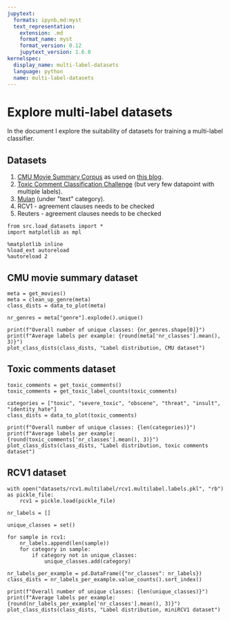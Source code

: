 ```yaml
---
jupytext:
  formats: ipynb,md:myst
  text_representation:
    extension: .md
    format_name: myst
    format_version: 0.12
    jupytext_version: 1.6.0
kernelspec:
  display_name: multi-label-datasets
  language: python
  name: multi-label-datasets
---
```


# Explore multi-label datasets
In the document I explore the suitability of datasets for training a multi-label classifier.

## Datasets
1. [CMU Movie Summary Corpus](http://www.cs.cmu.edu/~ark/personas/) as used on [this blog](https://towardsdatascience.com/multi-label-text-classification-5c505fdedca8).
2. [Toxic Comment Classification Challenge](https://www.kaggle.com/c/jigsaw-toxic-comment-classification-challenge) (but very few datapoint with multiple labels).
3. [Mulan](http://mulan.sourceforge.net/datasets-mlc.html) (under "text" category).
4. RCV1 - agreement clauses needs to be checked
5. Reuters - agreement clauses needs to be checked

```{code-cell} ipython3
from src.load_datasets import *
import matplotlib as mpl

%matplotlib inline
%load_ext autoreload
%autoreload 2
```

## CMU movie summary dataset
```{code-cell} ipython3
meta = get_movies()
meta = clean_up_genre(meta)
class_dists = data_to_plot(meta)

nr_genres = meta["genre"].explode().unique()

print(f"Overall number of unique classes: {nr_genres.shape[0]}")
print(f"Average labels per example: {round(meta['nr_classes'].mean(), 3)}")
plot_class_dists(class_dists, "Label distribution, CMU dataset")
```

## Toxic comments dataset
```{code-cell} ipython3
toxic_comments = get_toxic_comments()
toxic_comments = get_toxic_label_counts(toxic_comments)

categories = ["toxic", "severe_toxic", "obscene", "threat", "insult", "identity_hate"]
class_dists = data_to_plot(toxic_comments)

print(f"Overall number of unique classes: {len(categories)}")
print(f"Average labels per example: {round(toxic_comments['nr_classes'].mean(), 3)}")
plot_class_dists(class_dists, "Label distribution, toxic comments dataset")
```

## RCV1 dataset
```{code-cell} ipython3
with open("datasets/rcv1.multilabel/rcv1.multilabel.labels.pkl", "rb") as pickle_file:
    rcv1 = pickle.load(pickle_file)

nr_labels = []

unique_classes = set()

for sample in rcv1:
    nr_labels.append(len(sample))
    for category in sample:
        if category not in unique_classes:
            unique_classes.add(category)

nr_labels_per_example = pd.DataFrame({"nr_classes": nr_labels})
class_dists = nr_labels_per_example.value_counts().sort_index()

print(f"Overall number of unique classes: {len(unique_classes)}")
print(f"Average labels per example: {round(nr_labels_per_example['nr_classes'].mean(), 3)}")
plot_class_dists(class_dists, "Label distribution, miniRCV1 dataset")
```
